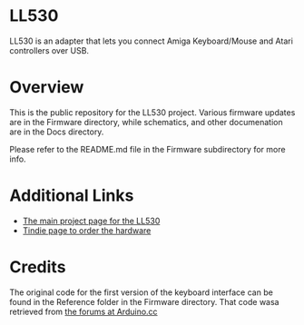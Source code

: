 # LL530
LL530 is an adapter that lets you connect Amiga Keyboard/Mouse and Atari controllers over USB.


# Overview

This is the public repository for the LL530 project.  Various firmware updates are in the Firmware directory, while
schematics, and other documenation are in the Docs directory.  

Please refer to the README.md file in the Firmware subdirectory for more info.



# Additional Links

- [The main project page for the LL530](http://umlautllama.com/ll530)
- [Tindie page to order the hardware](https://www.tindie.com/products/BleuLlama/ll530-amiga-keyboard-and-controller-usb-widget/)

# Credits

The original code for the first version of the keyboard interface can be found in the Reference folder in the Firmware
directory.  That code wasa retrieved from [the forums at Arduino.cc](http://forum.arduino.cc/index.php?topic=139358.0)

